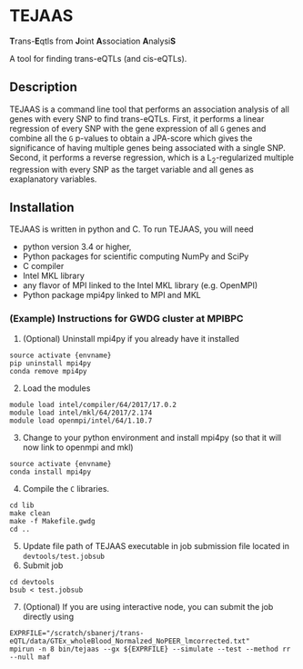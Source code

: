 # TEJAAS

**T**rans-**E**qtls from **J**oint **A**ssociation **A**nalysi**S**

A tool for finding trans-eQTLs (and cis-eQTLs).

## Description

TEJAAS is a command line tool that performs an association analysis of all genes with every SNP to find trans-eQTLs.
First, it performs a linear regression of every SNP with the gene expression of all `G` genes 
and combine all the `G` p-values to obtain a JPA-score which gives the significance of having multiple genes being associated with a single SNP.
Second, it performs a reverse regression, which is a L<sub>2</sub>-regularized multiple regression with every SNP as the target variable 
and all genes as exaplanatory variables.

## Installation

TEJAAS is written in python and C. To run TEJAAS, you will need
- python version 3.4 or higher,
- Python packages for scientific computing NumPy and SciPy
- C compiler
- Intel MKL library
- any flavor of MPI linked to the Intel MKL library (e.g. OpenMPI)
- Python package mpi4py linked to MPI and MKL

### (Example) Instructions for GWDG cluster at MPIBPC
1. (Optional) Uninstall mpi4py if you already have it installed
```
source activate {envname}
pip uninstall mpi4py
conda remove mpi4py
```
2. Load the modules
```
module load intel/compiler/64/2017/17.0.2
module load intel/mkl/64/2017/2.174
module load openmpi/intel/64/1.10.7
```
3. Change to your python environment and install mpi4py (so that it will now link to openmpi and mkl)
```
source activate {envname}
conda install mpi4py
```
4. Compile the `C` libraries.
```
cd lib
make clean
make -f Makefile.gwdg
cd ..
```
5. Update file path of TEJAAS executable in job submission file located in `devtools/test.jobsub`
6. Submit job
```
cd devtools
bsub < test.jobsub
```
7. (Optional) If you are using interactive node, you can submit the job directly using
```
EXPRFILE="/scratch/sbanerj/trans-eQTL/data/GTEx_wholeBlood_Normalzed_NoPEER_lmcorrected.txt"
mpirun -n 8 bin/tejaas --gx ${EXPRFILE} --simulate --test --method rr --null maf
```
